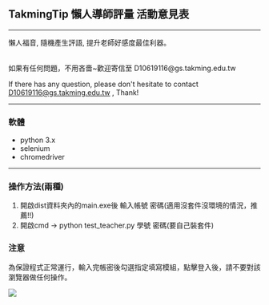 
## TakmingTip 懶人導師評量 活動意見表


----

懶人福音,
隨機產生評語,
提升老師好感度最佳利器。



<br>
如果有任何問題，不用吝嗇~歡迎寄信至 D10619116@gs.takming.edu.tw <br>

If there has any question, please don't hesitate to contact D10619116@gs.takming.edu.tw , Thank!

----

 
### 軟體<br>

* python 3.x
* selenium
* chromedriver

----
### 操作方法(兩種)<br>


1. 開啟dist資料夾內的main.exe後 輸入帳號 密碼(適用沒套件沒環境的情況，推薦!!)
2. 開啟cmd -> python test_teacher.py 學號 密碼(要自己裝套件)

### 注意

為保證程式正常運行，輸入完帳密後勾選指定填寫模組，點擊登入後，請不要對該瀏覽器做任何操作。



[![](http://img.youtube.com/vi/nkDJDnIIBbk/0.jpg)](http://www.youtube.com/watch?v=nkDJDnIIBbk "Demo測試")

```python

```
